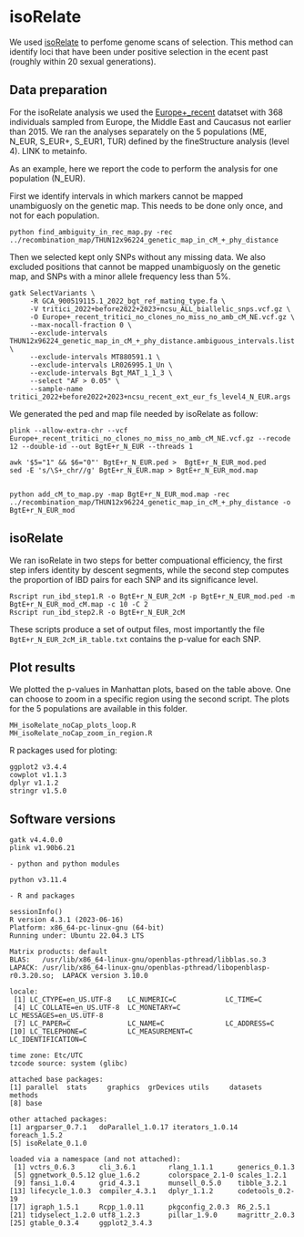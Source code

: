 # isoRelate

We used [isoRelate](https://github.com/bahlolab/isoRelate) to perfome genome scans of selection. This method can identify loci that have been under positive selection in the ecent past (roughly within 20 sexual generations).

## Data preparation

For the isoRelate analysis we used the [Europe+_recent](../Datasets/Datasets.md) datatset with 368 individuals sampled from Europe, the Middle East and Caucasus not earlier than 2015.
We ran the analyses separately on the 5 populations (ME, N_EUR, S_EUR+, S_EUR1, TUR) defined by the fineStructure analysis (level 4). LINK to metainfo.

As an example, here we report the code to perform the analysis for one population (N_EUR).

First we identify intervals in which markers cannot be mapped unambiguosly on the genetic map. This needs to be done only once, and not for each population. 

```
python find_ambiguity_in_rec_map.py -rec ../recombination_map/THUN12x96224_genetic_map_in_cM_+_phy_distance
```

Then we selected kept only SNPs without any missing data. We also excluded positions that cannot be mapped unambiguosly on the genetic map, and SNPs with a minor allele frequency less than 5%. 

```
gatk SelectVariants \
     -R GCA_900519115.1_2022_bgt_ref_mating_type.fa \
     -V tritici_2022+before2022+2023+ncsu_ALL_biallelic_snps.vcf.gz \
     -O Europe+_recent_tritici_no_clones_no_miss_no_amb_cM_NE.vcf.gz \
     --max-nocall-fraction 0 \
     --exclude-intervals THUN12x96224_genetic_map_in_cM_+_phy_distance.ambiguous_intervals.list \
     --exclude-intervals MT880591.1 \
     --exclude-intervals LR026995.1_Un \
     --exclude-intervals Bgt_MAT_1_1_3 \
     --select "AF > 0.05" \
     --sample-name tritici_2022+before2022+2023+ncsu_recent_ext_eur_fs_level4_N_EUR.args

```
We generated the ped and map file needed by isoRelate as follow:
```
plink --allow-extra-chr --vcf Europe+_recent_tritici_no_clones_no_miss_no_amb_cM_NE.vcf.gz --recode 12 --double-id --out BgtE+r_N_EUR --threads 1

awk '$5="1" && $6="0"' BgtE+r_N_EUR.ped >  BgtE+r_N_EUR_mod.ped
sed -E 's/\S+_chr//g' BgtE+r_N_EUR.map > BgtE+r_N_EUR_mod.map


python add_cM_to_map.py -map BgtE+r_N_EUR_mod.map -rec ../recombination_map/THUN12x96224_genetic_map_in_cM_+_phy_distance -o BgtE+r_N_EUR_mod

```
## isoRelate
We ran isoRelate in two steps for better compuational efficiency, the first step infers identity by descent segments, while the second step computes the proportion of IBD pairs for each SNP and its significance level.


```
Rscript run_ibd_step1.R -o BgtE+r_N_EUR_2cM -p BgtE+r_N_EUR_mod.ped -m BgtE+r_N_EUR_mod_cM.map -c 10 -C 2
Rscript run_ibd_step2.R -o BgtE+r_N_EUR_2cM

```
These scripts produce a set of output files, most importantly the file `BgtE+r_N_EUR_2cM_iR_table.txt` contains the p-value for each SNP.

## Plot results
We plotted the p-values in Manhattan plots, based on the table above. One can choose to zoom in a specific region using the second script. The plots for the 5 populations are available in this folder.

```
MH_isoRelate_noCap_plots_loop.R
MH_isoRelate_noCap_zoom_in_region.R
```

R packages used for ploting:

```
ggplot2 v3.4.4
cowplot v1.1.3
dplyr v1.1.2
stringr v1.5.0
```

## Software versions
```
gatk v4.4.0.0
plink v1.90b6.21

- python and python modules

python v3.11.4

- R and packages

sessionInfo()
R version 4.3.1 (2023-06-16)
Platform: x86_64-pc-linux-gnu (64-bit)
Running under: Ubuntu 22.04.3 LTS

Matrix products: default
BLAS:   /usr/lib/x86_64-linux-gnu/openblas-pthread/libblas.so.3 
LAPACK: /usr/lib/x86_64-linux-gnu/openblas-pthread/libopenblasp-r0.3.20.so;  LAPACK version 3.10.0

locale:
 [1] LC_CTYPE=en_US.UTF-8    LC_NUMERIC=C            LC_TIME=C              
 [4] LC_COLLATE=en_US.UTF-8  LC_MONETARY=C           LC_MESSAGES=en_US.UTF-8
 [7] LC_PAPER=C              LC_NAME=C               LC_ADDRESS=C           
[10] LC_TELEPHONE=C          LC_MEASUREMENT=C        LC_IDENTIFICATION=C    

time zone: Etc/UTC
tzcode source: system (glibc)

attached base packages:
[1] parallel  stats     graphics  grDevices utils     datasets  methods  
[8] base     

other attached packages:
[1] argparser_0.7.1   doParallel_1.0.17 iterators_1.0.14  foreach_1.5.2    
[5] isoRelate_0.1.0  

loaded via a namespace (and not attached):
 [1] vctrs_0.6.3      cli_3.6.1        rlang_1.1.1      generics_0.1.3  
 [5] ggnetwork_0.5.12 glue_1.6.2       colorspace_2.1-0 scales_1.2.1    
 [9] fansi_1.0.4      grid_4.3.1       munsell_0.5.0    tibble_3.2.1    
[13] lifecycle_1.0.3  compiler_4.3.1   dplyr_1.1.2      codetools_0.2-19
[17] igraph_1.5.1     Rcpp_1.0.11      pkgconfig_2.0.3  R6_2.5.1        
[21] tidyselect_1.2.0 utf8_1.2.3       pillar_1.9.0     magrittr_2.0.3  
[25] gtable_0.3.4     ggplot2_3.4.3  
```
